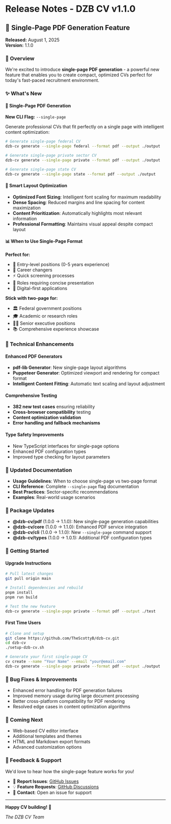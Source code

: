 # Release Notes - DZB CV v1.1.0

## 🚀 Single-Page PDF Generation Feature

**Released:** August 1, 2025  
**Version:** 1.1.0

### 🎯 Overview

We're excited to introduce **single-page PDF generation** - a powerful new feature that enables you to create compact, optimized CVs perfect for today's fast-paced recruitment environment.

### ✨ What's New

#### 📄 Single-Page PDF Generation

**New CLI Flag:** `--single-page`

Generate professional CVs that fit perfectly on a single page with intelligent content optimization:

```bash
# Generate single-page federal CV
dzb-cv generate --single-page federal --format pdf --output ./output

# Generate single-page private sector CV  
dzb-cv generate --single-page private --format pdf --output ./output

# Generate single-page state CV
dzb-cv generate --single-page state --format pdf --output ./output
```

#### 🎨 Smart Layout Optimization

- **Optimized Font Sizing**: Intelligent font scaling for maximum readability
- **Dense Spacing**: Reduced margins and line spacing for content maximization  
- **Content Prioritization**: Automatically highlights most relevant information
- **Professional Formatting**: Maintains visual appeal despite compact layout

#### 📊 When to Use Single-Page Format

**Perfect for:**
- 👶 Entry-level positions (0-5 years experience)
- 🔄 Career changers
- ⚡ Quick screening processes
- 🎯 Roles requiring concise presentation
- 📱 Digital-first applications

**Stick with two-page for:**
- 🏛️ Federal government positions
- 🎓 Academic or research roles  
- 👨‍💼 Senior executive positions
- 📚 Comprehensive experience showcase

### 🔧 Technical Enhancements

#### Enhanced PDF Generators
- **pdf-lib Generator**: New single-page layout algorithms
- **Puppeteer Generator**: Optimized viewport and rendering for compact format
- **Intelligent Content Fitting**: Automatic text scaling and layout adjustment

#### Comprehensive Testing
- **382 new test cases** ensuring reliability
- **Cross-browser compatibility** testing
- **Content optimization validation**
- **Error handling and fallback mechanisms**

#### Type Safety Improvements
- New TypeScript interfaces for single-page options
- Enhanced PDF configuration types
- Improved type checking for layout parameters

### 📖 Updated Documentation

- **Usage Guidelines**: When to choose single-page vs two-page format
- **CLI Reference**: Complete `--single-page` flag documentation  
- **Best Practices**: Sector-specific recommendations
- **Examples**: Real-world usage scenarios

### 🔗 Package Updates

- **@dzb-cv/pdf** (1.0.0 → 1.1.0): New single-page generation capabilities
- **@dzb-cv/core** (1.0.0 → 1.1.0): Enhanced PDF service integration
- **@dzb-cv/cli** (1.0.0 → 1.1.0): New `--single-page` command support
- **@dzb-cv/types** (1.0.0 → 1.0.1): Additional PDF configuration types

### 🚀 Getting Started

#### Upgrade Instructions

```bash
# Pull latest changes
git pull origin main

# Install dependencies and rebuild
pnpm install
pnpm run build

# Test the new feature
dzb-cv generate --single-page private --format pdf --output ./test
```

#### First Time Users

```bash
# Clone and setup
git clone https://github.com/TheScottyB/dzb-cv.git
cd dzb-cv
./setup-dzb-cv.sh

# Generate your first single-page CV
cv create --name "Your Name" --email "your@email.com"
dzb-cv generate --single-page private --format pdf --output ./output
```

### 🐛 Bug Fixes & Improvements

- Enhanced error handling for PDF generation failures
- Improved memory usage during large document processing
- Better cross-platform compatibility for PDF rendering
- Resolved edge cases in content optimization algorithms

### 🔮 Coming Next

- Web-based CV editor interface
- Additional templates and themes
- HTML and Markdown export formats
- Advanced customization options

### 💬 Feedback & Support

We'd love to hear how the single-page feature works for you! 

- 🐛 **Report Issues**: [GitHub Issues](https://github.com/TheScottyB/dzb-cv/issues)
- 💡 **Feature Requests**: [GitHub Discussions](https://github.com/TheScottyB/dzb-cv/discussions)
- 📧 **Contact**: Open an issue for support

---

**Happy CV building!** 🎉

*The DZB CV Team*
